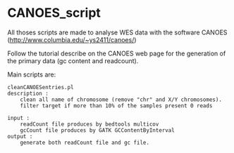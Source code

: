 # CANOES_script

All thoses scripts are made to analyse WES data with the software CANOES (http://www.columbia.edu/~ys2411/canoes/)

Follow the tutorial describe on the CANOES web page for the generation of the primary data (gc content and readcount).

Main scripts are:

	
	cleanCANOESentries.pl 
	description : 
		clean all name of chromosome (remove "chr" and X/Y chromosomes).
		filter target if more than 10% of the samples present 0 reads
		
	input :
		readCount file produces by bedtools multicov
		gcCount file produces by GATK GCContentByInterval
	output : 
		generate both readCount file and gc file.
		
		
